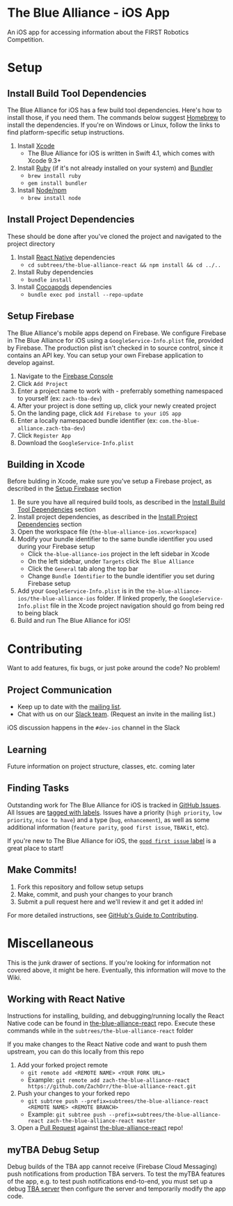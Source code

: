 The Blue Alliance - iOS App
===

An iOS app for accessing information about the FIRST Robotics Competition.

Setup
===

Install Build Tool Dependencies
---
The Blue Alliance for iOS has a few build tool dependencies. Here's how to install those, if you need them. The commands below suggest [Homebrew](https://brew.sh/) to install the dependencies. If you're on Windows or Linux, follow the links to find platform-specific setup instructions.

1. Install [Xcode](https://developer.apple.com/xcode/)
	* The Blue Alliance for iOS is written in Swift 4.1, which comes with Xcode 9.3+
2. Install [Ruby](https://www.ruby-lang.org/en/) (if it's not already installed on your system) and [Bundler](https://bundler.io/)
	* `brew install ruby`
	* `gem install bundler`
3. Install [Node/npm](https://nodejs.org/en/)
	* `brew install node`


Install Project Dependencies
---
These should be done after you've cloned the project and navigated to the project directory

1. Install [React Native](https://facebook.github.io/react-native) dependencies
	* `cd subtrees/the-blue-alliance-react && npm install && cd ../..`
2. Install Ruby dependencies
	* `bundle install`
3. Install [Cocoapods](http://guides.cocoapods.org/using/getting-started.html#getting-started) dependencies
	* `bundle exec pod install --repo-update`

Setup Firebase
---
The Blue Alliance's mobile apps depend on Firebase. We configure Firebase in The Blue Alliance for iOS using a `GoogleService-Info.plist` file, provided by Firebase. The production plist isn't checked in to source control, since it contains an API key. You can setup your own Firebase application to develop against.

1. Navigate to the [Firebase Console](https://console.firebase.google.com/u/0/)
2. Click `Add Project`
3. Enter a project name to work with - preferrably something namespaced to yourself (ex: `zach-tba-dev`)
4. After your project is done setting up, click your newly created project
5. On the landing page, click `Add Firebase to your iOS app`
6. Enter a locally namespaced bundle identifier (ex: `com.the-blue-alliance.zach-tba-dev`)
7. Click `Register App`
8. Download the `GoogleService-Info.plist`

Building in Xcode
---
Before bulding in Xcode, make sure you've setup a Firebase project, as described in the [Setup Firebase](#setup-firebase) section

1. Be sure you have all required build tools, as described in the [Install Build Tool Dependencies](#install-build-tool-dependencies) section
2. Install project dependencies, as described in the [Install Project Dependencies](#install-project-dependencies) section
3. Open the workspace file (`the-blue-alliance-ios.xcworkspace`)
4. Modify your bundle identifier to the same bundle identifier you used during your Firebase setup
	* Click `the-blue-alliance-ios` project in the left sidebar in Xcode
	* On the left sidebar, under `Targets` click `The Blue Alliance`
	* Click the `General` tab along the top bar
	* Change `Bundle Identifier` to the bundle identifier you set during Firebase setup
5. Add your `GoogleService-Info.plist` is in the `the-blue-alliance-ios/the-blue-alliance-ios` folder. If linked properly, the `GoogleService-Info.plist` file in the Xcode project navigation should go from being red to being black
6. Build and run The Blue Alliance for iOS!

Contributing
============

Want to add features, fix bugs, or just poke around the code? No problem!

Project Communication
---
 - Keep up to date with the [mailing list](https://groups.google.com/forum/#!forum/thebluealliance-developers).
 - Chat with us on our [Slack team](https://the-blue-alliance.slack.com/). (Request an invite in the mailing list.)

iOS discussion happens in the `#dev-ios` channel in the Slack

Learning
---
Future information on project structure, classes, etc. coming later

Finding Tasks
---
Outstanding work for The Blue Alliance for iOS is tracked in [GitHub Issues](https://github.com/the-blue-alliance/the-blue-alliance-ios/issues). All Issues are [tagged with labels](https://github.com/the-blue-alliance/the-blue-alliance-ios/labels). Issues have a priority (`high priority`, `low priority`, `nice to have`) and a type (`bug`, `enhancement`), as well as some additional information (`feature parity`, `good first issue`, `TBAKit`, etc).

If you're new to The Blue Alliance for iOS, the [`good first issue` label](https://github.com/the-blue-alliance/the-blue-alliance-ios/issues?q=is%3Aopen+is%3Aissue+label%3A%22good+first+issue%22) is a great place to start!

Make Commits!
---
1. Fork this repository and follow setup setups
2. Make, commit, and push your changes to your branch
3. Submit a pull request here and we'll review it and get it added in!

For more detailed instructions, see [GitHub's Guide to Contributing](https://guides.github.com/activities/contributing-to-open-source/).

Miscellaneous
===
This is the junk drawer of sections. If you're looking for information not covered above, it might be here. Eventually, this information will move to the Wiki.

Working with React Native
---

Instructions for installing, building, and debugging/running locally the React Native code can be found in [the-blue-alliance-react](https://github.com/the-blue-alliance/the-blue-alliance-react) repo. Execute these commands while in the `subtrees/the-blue-alliance-react` folder

If you make changes to the React Native code and want to push them upstream, you can do this locally from this repo

1. Add your forked project remote
	* `git remote add <REMOTE NAME> <YOUR FORK URL>`
	* Example: `git remote add zach-the-blue-alliance-react https://github.com/ZachOrr/the-blue-alliance-react.git`
2. Push your changes to your forked repo
	* `git subtree push --prefix=subtrees/the-blue-alliance-react <REMOTE NAME> <REMOTE BRANCH>`
	* Example: `git subtree push --prefix=subtrees/the-blue-alliance-react zach-the-blue-alliance-react master`
3. Open a [Pull Request](https://github.com/the-blue-alliance/the-blue-alliance-react/pulls) against [the-blue-alliance-react](https://github.com/the-blue-alliance/the-blue-alliance-react) repo!

myTBA Debug Setup
------------------
Debug builds of the TBA app cannot receive (Firebase Cloud Messaging) push notifications from production TBA servers. To test the myTBA features of the app, e.g. to test push notifications end-to-end, you must set up a debug [TBA server](https://github.com/the-blue-alliance/the-blue-alliance) then configure the server and temporarily modify the app code.
